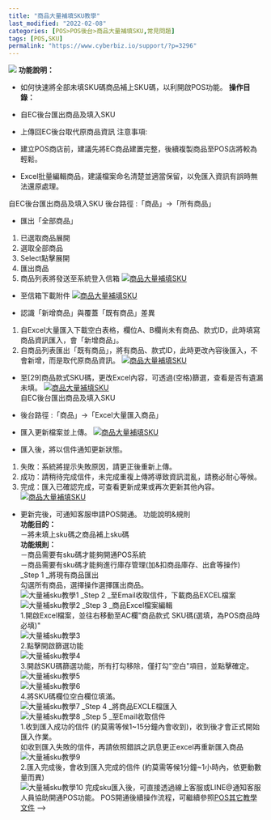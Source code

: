 ```yaml
---
title: "商品大量補填SKU教學"
last_modified: "2022-02-08"
categories: [POS>POS後台>商品大量補填SKU,常見問題]
tags: [POS,SKU]
permalink: "https://www.cyberbiz.io/support/?p=3296"
---
```


![](https://www.cyberbiz.io/support/wp-content/uploads/2021/08/企業版.png)
**功能說明：**  

* 如何快速將全部未填SKU碼商品補上SKU碼，以利開啟POS功能。
**操作目錄：**

* 自EC後台匯出商品及填入SKU
* 上傳回EC後台取代原商品資訊
注意事項:  

* 建立POS商店前，建議先將EC商品建置完整，後續複製商品至POS店將較為輕鬆。
* Excel批量編輯商品，建議檔案命名清楚並適當保留，以免匯入資訊有誤時無法還原處理。

自EC後台匯出商品及填入SKU 後台路徑 :「商品」→「所有商品」  


* 匯出「全部商品」


1. 已選取商品展開
2. 選取全部商品
3. Select點擊展開
4. 匯出商品
5. 商品列表將發送至系統登入信箱
[![商品大量補填SKU](https://www.cyberbiz.io/support/wp-content/uploads/商品大量補填SKU教學1.png)](https://www.cyberbiz.io/support/wp-content/uploads/商品大量補填SKU教學1.png)

* 至信箱下載附件
[![商品大量補填SKU](https://www.cyberbiz.io/support/wp-content/uploads/商品大量補填SKU教學2.png)](https://www.cyberbiz.io/support/wp-content/uploads/商品大量補填SKU教學2.png)  

* 認識「新增商品」與覆蓋「既有商品」差異
1. 自Excel大量匯入下載空白表格，欄位A、B欄尚未有商品、款式ID，此時填寫商品資訊匯入，會「新增商品」。
2. 自商品列表匯出「既有商品」，將有商品、款式ID，此時更改內容後匯入，不會新增，而是取代原商品資訊。
[![商品大量補填SKU](https://www.cyberbiz.io/support/wp-content/uploads/商品大量補填SKU教學3.png)](https://www.cyberbiz.io/support/wp-content/uploads/商品大量補填SKU教學3.png)  

* 至[29]商品款式SKU碼，更改Excel內容，可透過(空格)篩選，查看是否有遺漏未填。
[![商品大量補填SKU](https://www.cyberbiz.io/support/wp-content/uploads/商品大量補填SKU教學4.png)](https://www.cyberbiz.io/support/wp-content/uploads/商品大量補填SKU教學4.png)  
自EC後台匯出商品及填入SKU

* 後台路徑 :「商品」→「Excel大量匯入商品」  


* 匯入更新檔案並上傳。
[![商品大量補填SKU](https://www.cyberbiz.io/support/wp-content/uploads/商品大量補填SKU教學5.png)](https://www.cyberbiz.io/support/wp-content/uploads/商品大量補填SKU教學5.png)  

* 匯入後，將以信件通知更新狀態。
1. 失敗：系統將提示失敗原因，請更正後重新上傳。
2. 成功：請稍待完成信件，未完成重複上傳將導致資訊混亂，請務必耐心等候。
3. 完成：匯入已確認完成，可查看更新成果或再次更新其他內容。
[![商品大量補填SKU](https://www.cyberbiz.io/support/wp-content/uploads/商品大量補填SKU教學6.png)](https://www.cyberbiz.io/support/wp-content/uploads/商品大量補填SKU教學6.png)  

* 更新完後，可通知客服申請POS開通。
功能說明&規則  
**功能目的：**  
－將未填上sku碼之商品補上sku碼  
**功能規則：**  
－商品需要有sku碼才能夠開通POS系統  
－商品需要有sku碼才能夠進行庫存管理(加&扣商品庫存、出倉等操作)  
_Step 1  _將現有商品匯出  
勾選所有商品，選擇操作選擇匯出商品。  
![大量補sku教學1](https://www.cyberbiz.co/support/wp-content/uploads/2020/05/商品管理05.png) _Step 2  _至Email收取信件，下載商品EXCEL檔案  
![大量補sku教學2](https://www.cyberbiz.co/support/wp-content/uploads/2019/07/大量補sku-2.png) _Step 3  _商品Excel檔案編輯  
1.開啟Excel檔案，並往右移動至AC欄"商品款式 SKU碼(選填，為POS商品時必填)"  
![大量補sku教學3](https://www.cyberbiz.co/support/wp-content/uploads/2019/07/大量補sku-3.png)  
2.點擊開啟篩選功能  
![大量補sku教學4](https://www.cyberbiz.co/support/wp-content/uploads/2019/07/大量補sku-4.png)  
3.開啟SKU碼篩選功能，所有打勾移除，僅打勾"空白"項目，並點擊確定。  
![大量補sku教學5](https://www.cyberbiz.co/support/wp-content/uploads/2019/07/大量補sku-5.png)  
![大量補sku教學6](https://www.cyberbiz.co/support/wp-content/uploads/2019/07/大量補sku-6.png)  
4.將SKU碼欄位空白欄位填滿。  
![大量補sku教學7](https://www.cyberbiz.co/support/wp-content/uploads/2019/07/大量補sku-7.png) _Step 4  _將商品EXCLE檔匯入  
![大量補sku教學8](https://www.cyberbiz.co/support/wp-content/uploads/2019/11/POS商品建立08.png) _Step 5  _至Email收取信件  
1.收到匯入成功的信件 (約莫需等候1~15分鐘內會收到)，收到後才會正式開始匯入作業。  
如收到匯入失敗的信件，再請依照錯誤之訊息更正excel再重新匯入商品  
![大量補sku教學9](https://www.cyberbiz.co/support/wp-content/uploads/2019/07/大量補sku-9.png)  
2.匯入完成後，會收到匯入完成的信件 (約莫需等候1分鐘~1小時內，依更動數量而異)  
![大量補sku教學10](https://www.cyberbiz.co/support/wp-content/uploads/2019/07/大量補sku-10.png)
完成sku匯入後，可直接透過線上客服或LINE@通知客服人員協助開通POS功能。
POS開通後續操作流程，可繼續參照[POS其它教學文件](https://www.cyberbiz.co/support/?page_id=110)
\-->

